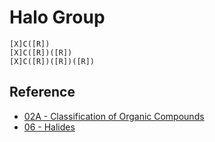# Halo Group

````smiles
[X]C([R])
[X]C([R])([R])
[X]C([R])([R])([R])
````

## Reference

* [02A - Classification of Organic Compounds](../../../../00%20-%20Summary/SCCH134%20-%20Organic%20Chemistry%20for%20Medical%20Science/02A%20-%20Classification%20of%20Organic%20Compounds.md)
* [06 - Halides](../../../../00%20-%20Summary/SCCH134%20-%20Organic%20Chemistry%20for%20Medical%20Science/06%20-%20Halides.md)
